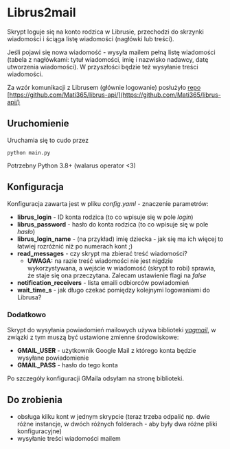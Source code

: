 # Librus2mail

Skrypt loguje się na konto rodzica w Librusie, przechodzi do skrzynki wiadomości i ściąga listę wiadomości (nagłówki lub treści).

Jeśli pojawi się nowa wiadomość - wysyła mailem pełną listę wiadomości (tabela z nagłówkami: tytuł wiadomości, imię i nazwisko nadawcy, datę utworzenia wiadomości). W przyszłości będzie też wysyłanie treści wiadomości.

Za wzór komunikacji z Librusem (głównie logowanie) posłużyło [repo](https://github.com/Mati365/librus-api/) [https://github.com/Mati365/librus-api/](https://github.com/Mati365/librus-api/)

## Uruchomienie

Uruchamia się to cudo przez

`python main.py`

Potrzebny Python 3.8+ (walarus operator <3)

## Konfiguracja

Konfiguracja zawarta jest w pliku *config.yaml* - znaczenie parametrów:

* **librus_login** - ID konta rodzica (to co wpisuje się w pole *login*)
* **librus_password** - hasło do konta rodzica (to co wpisuje się w pole *hasło*)
* **librus_login_name** - (na przykład) imię dziecka - jak się ma ich więcej to łatwiej rozróżnić niż po numerach kont ;)
* **read_messages** - czy skrypt ma zbierać treść wiadomości?
  * **UWAGA:** na razie treść wiadomości nie jest nigdzie wykorzystywana, a wejście w wiadomość (skrypt to robi) sprawia, że staje się ona przeczytana. Zalecam ustawienie flagi na *false*
* **notification_receivers** - lista emaili odbiorców powiadomień
* **wait_time_s** - jak długo czekać pomiędzy kolejnymi logowaniami do Librusa?

### Dodatkowo

Skrypt do wysyłania powiadomień mailowych używa biblioteki *[yagmail](https://github.com/kootenpv/yagmail)*, w związki z tym muszą być ustawione zmienne środowiskowe:

* **GMAIL_USER** - użytkownik Google Mail z którego konta będzie wysyłane powiadomienie
* **GMAIL_PASS** - hasło do tego konta

Po szczegóły konfiguracji GMaila odsyłam na stronę biblioteki.

## Do zrobienia

* obsługa kilku kont w jednym skrypcie (teraz trzeba odpalić np. dwie różne instancje, w dwóch różnych folderach - aby były dwa różne pliki konfiguracyjne)
* wysyłanie treści wiadomości mailem
